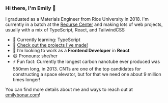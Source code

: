 ### Hi there, I'm Emily 👋

I graduated as a Materials Engineer from Rice University in 2018. I'm currently in a batch at the [Recurse Center](https://www.recurse.com/) and making lots of web projects, usually with a mix of TypeScript, React, and TailwindCSS

- 🌱 Currently learning: TypeScript
- 🎨 [Check out the projects I've made!](https://www.emilybonar.com/projects)
- 👯 I’m looking to work as a **Frontend Developer** in **React**
- 😄 Pronouns: she/her
- ⚡ Fun fact: Currently the longest carbon nanotube ever produced was 550mm long, in 2013. CNTs are one of the top candidates for constructing a space elevator, but for that we need one about 9 million times longer!

You can find more details about me and ways to reach out at [emilybonar.com](https://www.emilybonar.com/)!
